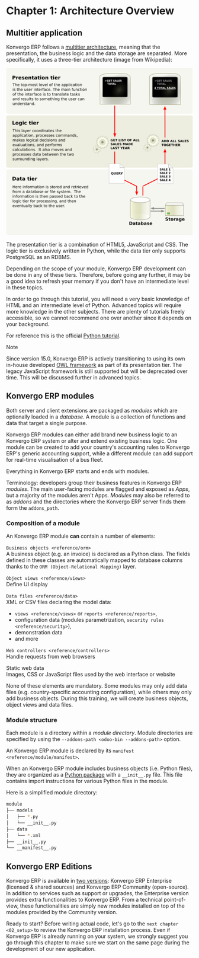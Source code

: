 # Chapter 1: Architecture Overview

## Multitier application

Konvergo ERP follows a [multitier
architecture](https://en.wikipedia.org/wiki/Multitier_architecture),
meaning that the presentation, the business logic and the data storage
are separated. More specifically, it uses a three-tier architecture
(image from Wikipedia):

<img src="01_architecture/three_tier.svg" class="align-center"
alt="Three-tier architecture" />

The presentation tier is a combination of HTML5, JavaScript and CSS. The
logic tier is exclusively written in Python, while the data tier only
supports PostgreSQL as an RDBMS.

Depending on the scope of your module, Konvergo ERP development can be done in
any of these tiers. Therefore, before going any further, it may be a
good idea to refresh your memory if you don't have an intermediate level
in these topics.

In order to go through this tutorial, you will need a very basic
knowledge of HTML and an intermediate level of Python. Advanced topics
will require more knowledge in the other subjects. There are plenty of
tutorials freely accessible, so we cannot recommend one over another
since it depends on your background.

For reference this is the official [Python
tutorial](https://docs.python.org/3.7/tutorial/).

> [!NOTE]
> Since version 15.0, Konvergo ERP is actively transitioning to using its own
> in-house developed [OWL framework](https://odoo.github.io/owl/) as
> part of its presentation tier. The legacy JavaScript framework is
> still supported but will be deprecated over time. This will be
> discussed further in advanced topics.

## Konvergo ERP modules

Both server and client extensions are packaged as *modules* which are
optionally loaded in a *database*. A module is a collection of functions
and data that target a single purpose.

Konvergo ERP modules can either add brand new business logic to an Konvergo ERP system
or alter and extend existing business logic. One module can be created
to add your country's accounting rules to Konvergo ERP's generic accounting
support, while a different module can add support for real-time
visualisation of a bus fleet.

Everything in Konvergo ERP starts and ends with modules.

Terminology: developers group their business features in Konvergo ERP *modules*.
The main user-facing modules are flagged and exposed as *Apps*, but a
majority of the modules aren't Apps. *Modules* may also be referred to
as *addons* and the directories where the Konvergo ERP server finds them form
the `addons_path`.

### Composition of a module

An Konvergo ERP module **can** contain a number of elements:

`Business objects <reference/orm>`  
A business object (e.g. an invoice) is declared as a Python class. The
fields defined in these classes are automatically mapped to database
columns thanks to the `ORM (Object-Relational Mapping)` layer.

`Object views <reference/views>`  
Define UI display

`Data files <reference/data>`  
XML or CSV files declaring the model data:

- `views <reference/views>` or `reports <reference/reports>`,
- configuration data (modules parametrization,
  `security rules <reference/security>`),
- demonstration data
- and more

`Web controllers <reference/controllers>`  
Handle requests from web browsers

Static web data  
Images, CSS or JavaScript files used by the web interface or website

None of these elements are mandatory. Some modules may only add data
files (e.g. country-specific accounting configuration), while others may
only add business objects. During this training, we will create business
objects, object views and data files.

### Module structure

Each module is a directory within a *module directory*. Module
directories are specified by using the
`--addons-path <odoo-bin --addons-path>` option.

An Konvergo ERP module is declared by its
`manifest <reference/module/manifest>`.

When an Konvergo ERP module includes business objects (i.e. Python files), they
are organized as a [Python
package](https://docs.python.org/3/tutorial/modules.html#packages) with
a `__init__.py` file. This file contains import instructions for various
Python files in the module.

Here is a simplified module directory:

``` bash
module
├── models
│   ├── *.py
│   └── __init__.py
├── data
│   └── *.xml
├── __init__.py
└── __manifest__.py
```

## Konvergo ERP Editions

Konvergo ERP is available in [two versions](https://www.odoo.com/page/editions):
Konvergo ERP Enterprise (licensed & shared sources) and Konvergo ERP Community
(open-source). In addition to services such as support or upgrades, the
Enterprise version provides extra functionalities to Konvergo ERP. From a
technical point-of-view, these functionalities are simply new modules
installed on top of the modules provided by the Community version.

Ready to start? Before writing actual code, let's go to the
`next chapter <02_setup>` to review the Konvergo ERP installation process. Even
if Konvergo ERP is already running on your system, we strongly suggest you go
through this chapter to make sure we start on the same page during the
development of our new application.
